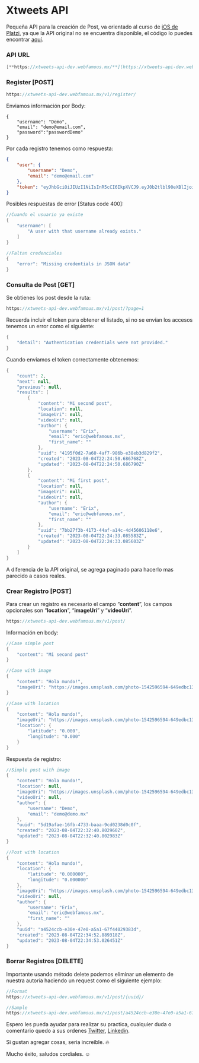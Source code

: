 # Xtweets API

Pequeña API para la creación de Post, va orientado al curso de [iOS de Platzi](https://platzi.com/cursos/apps-ios/), ya que la API original no se encuentra disponible, el código lo puedes encontrar [aquí](https://github.com/erix-mx/platzi-xtweets).

### API URL

```kotlin
[**https://xtweets-api-dev.webfamous.mx/**](https://xtweets-api-dev.webfamous.mx/)
```

### Register [POST]

```kotlin
https://xtweets-api-dev.webfamous.mx/v1/register/
```

Enviamos información por Body:

```
{
    "username": "Demo",
    "email": "demo@email.com",
    "password":"passwordDemo"    
}
```

Por cada registro tenemos como respuesta:

```json
{
    "user": {
        "username": "Demo",
        "email": "demo@email.com"
    },
    "token": "eyJhbGciOiJIUzI1NiIsInR5cCI6IkpXVCJ9.eyJ0b2tlbl90eXBlIjoiYWNjZXNzIiwiZXhwIjoxNjkxMTg3ODI1LCJpYXQiOjE2OTExODc1MjUsImp0aSI6IjMwMTIzMjVhNGIwYjQ0ODQ4YjA5ODQ4Njg2ZDY2MTY5IiwidXNlcl9pZCI6Mn0.8_dWOyT3qGF0DIoVBs6wIlqnCXbEprRFcy-u2ds5onA"
}
```

Posibles respuestas de error [Status code 400]: 

```kotlin
//Cuando el usuario ya existe
{
    "username": [
        "A user with that username already exists."
    ]
}

//Faltan credenciales
{
    "error": "Missing credentials in JSON data"
}
```

### Consulta de Post [GET]

Se obtienes los post desde la ruta: 

```kotlin
https://xtweets-api-dev.webfamous.mx/v1/post/?page=1
```

Recuerda incluir el token para obtener el listado, si no se envían los accesos tenemos un error como el siguiente:

```kotlin
{
    "detail": "Authentication credentials were not provided."
}
```

Cuando enviamos el token correctamente obtenemos:

```kotlin
{
    "count": 2,
    "next": null,
    "previous": null,
    "results": [
        {
            "content": "Mi second post",
            "location": null,
            "imageUri": null,
            "videoUri": null,
            "author": {
                "username": "Erix",
                "email": "eric@webfamous.mx",
                "first_name": ""
            },
            "uuid": "4195f0d2-7a60-4af7-986b-e38eb3d829f2",
            "created": "2023-08-04T22:24:50.686768Z",
            "updated": "2023-08-04T22:24:50.686790Z"
        },
        {
            "content": "Mi first post",
            "location": null,
            "imageUri": null,
            "videoUri": null,
            "author": {
                "username": "Erix",
                "email": "eric@webfamous.mx",
                "first_name": ""
            },
            "uuid": "7bb27f3b-4173-44af-a14c-4d45606118e6",
            "created": "2023-08-04T22:24:33.085583Z",
            "updated": "2023-08-04T22:24:33.085603Z"
        }
    ]
}
```

A diferencia de la API original, se agrega paginado para hacerlo mas parecido a casos reales.

### Crear Registro [POST]

Para crear un registro es necesario el campo “**content**”, los campos opcionales son “**location**”, “**imageUri**” y “**videoUri**”.

```kotlin
https://xtweets-api-dev.webfamous.mx/v1/post/
```

Información en body:

```kotlin
//Case simple post
{
    "content": "Mi second post"
}

//Case with image
{
    "content": "Hola mundo!",
    "imageUri": "https://images.unsplash.com/photo-1542596594-649edbc13630?ixlib=rb-4.0.3&ixid=M3wxMjA3fDB8MHxwaG90by1wYWdlfHx8fGVufDB8fHx8fA%3D%3D&auto=format&fit=crop&w=987&q=80,"
}

//Case with location
{
    "content": "Hola mundo!",
    "imageUri": "https://images.unsplash.com/photo-1542596594-649edbc13630?ixlib=rb-4.0.3&ixid=M3wxMjA3fDB8MHxwaG90by1wYWdlfHx8fGVufDB8fHx8fA%3D%3D&auto=format&fit=crop&w=987&q=80,",
    "location": {
        "latitude": "0.000",
        "longitude": "0.000"
    }
}

```

Respuesta de registro:

```kotlin
//Simple post with image
{
    "content": "Hola mundo!",
    "location": null,
    "imageUri": "https://images.unsplash.com/photo-1542596594-649edbc13630?ixlib=rb-4.0.3&ixid=M3wxMjA3fDB8MHxwaG90by1wYWdlfHx8fGVufDB8fHx8fA%3D%3D&auto=format&fit=crop&w=987&q=80,",
    "videoUri": null,
    "author": {
        "username": "Demo",
        "email": "demo@demo.mx"
    },
    "uuid": "5d19afae-16fb-4733-baaa-9cd0238d0c0f",
    "created": "2023-08-04T22:32:40.802960Z",
    "updated": "2023-08-04T22:32:40.802983Z"
}

//Post with location
{
    "content": "Hola mundo!",
    "location": {
        "latitude": "0.000000",
        "longitude": "0.000000"
    },
    "imageUri": "https://images.unsplash.com/photo-1542596594-649edbc13630?ixlib=rb-4.0.3&ixid=M3wxMjA3fDB8MHxwaG90by1wYWdlfHx8fGVufDB8fHx8fA%3D%3D&auto=format&fit=crop&w=987&q=80,",
    "videoUri": null,
    "author": {
        "username": "Erix",
        "email": "eric@webfamous.mx",
        "first_name": ""
    },
    "uuid": "a4524ccb-e30e-47e0-a5a1-67f44029383d",
    "created": "2023-08-04T22:34:52.889318Z",
    "updated": "2023-08-04T22:34:53.026451Z"
}
```

### Borrar Registros [DELETE]

Importante usando método delete podemos eliminar un elemento de nuestra autoría haciendo un request como el siguiente ejemplo:

```kotlin
//Format 
https://xtweets-api-dev.webfamous.mx/v1/post/{uuid}/

//Sample
https://xtweets-api-dev.webfamous.mx/v1/post/a4524ccb-e30e-47e0-a5a1-67f44029383d/
```

Espero les pueda ayudar para realizar su practica, cualquier duda o comentario quedo a sus ordenes [Twitter](https://twitter.com/erixeer), [Linkedin](https://www.linkedin.com/feed/).

Si gustan agregar cosas, seria increíble. 🔥

Mucho éxito, saludos cordiales. ☺️